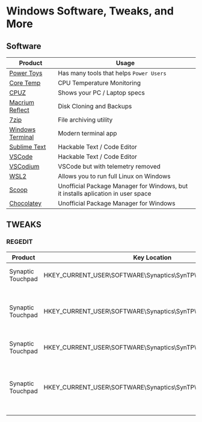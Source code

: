 # Windows Software, Tweaks, and More

## Software

|Product|Usage|
|-------|-----|
|[Power Toys](https://github.com/microsoft/PowerToys)|Has many tools that helps `Power Users`|
|[Core Temp](https://www.alcpu.com/CoreTemp/)|CPU Temperature Monitoring|
|[CPUZ](https://www.cpuid.com/softwares/cpu-z.html)|Shows your PC / Laptop specs|
|[Macrium Reflect](https://www.macrium.com/reflectfree)|Disk Cloning and Backups|
|[7zip](https://www.7-zip.org/)|File archiving utility|
|[Windows Terminal](https://apps.microsoft.com/store/detail/windows-terminal/9N0DX20HK701?hl=en-us&gl=us)|Modern terminal app|
|[Sublime Text](https://www.sublimetext.com/)|Hackable Text / Code Editor|
|[VSCode](https://code.visualstudio.com/)|Hackable Text / Code Editor|
|[VSCodium](https://vscodium.com/)|VSCode but with telemetry removed|
|[WSL2](./WSL2.md)|Allows you to run full Linux on Windows|
|[Scoop](https://scoop.sh/)|Unofficial Package Manager for Windows, but it installs aplication in user space|
|[Chocolatey](https://chocolatey.org/)|Unofficial Package Manager for Windows|

## TWEAKS

### REGEDIT

|Product|Key Location|Key Name|Type|Base|Value|Usage|
|-------|------------|--------|----|----|-----|-----|
|Synaptic Touchpad|HKEY_CURRENT_USER\SOFTWARE\Synaptics\SynTP\TouchpadPS2TM2848|2FingerTapAction|DWORD|HEX|2|Tap 2 Finger as Right Click|
|Synaptic Touchpad|HKEY_CURRENT_USER\SOFTWARE\Synaptics\SynTP\TouchpadPS2TM2848|EdgeMotion|DWORD|HEX|1|Enable Edge Motion While Dragging Something|
|Synaptic Touchpad|HKEY_CURRENT_USER\SOFTWARE\Synaptics\SynTP\TouchpadPS2TM2848|MomentumMotion|DWORD|HEX|1|Enable Flicking Motion|
|Synaptic Touchpad|HKEY_CURRENT_USER\SOFTWARE\Synaptics\SynTP\TouchpadPS2TM2848|MomentumMotionFriction|DWORD|HEX|f|Flick Motion Friction (Lower value for less friction)|
